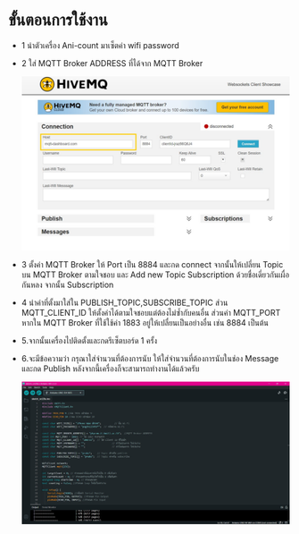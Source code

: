 # ขั้นตอนการใช้งาน
- 1 นำตัวเครื่อง Ani-count มาเซ็ตค่า wifi password
- 2 ใส่ MQTT Broker ADDRESS ที่ได้จาก MQTT Broker

  ![2](assets/img/วิธีการใช้งาน/2.jpg)
  
- 3 ตั้งค่า MQTT Broker ให้ Port เป็น 8884 และกด connect จากนั้นให้เปลี่ยน Topic บน MQTT Broker ตามใจชอบ และ Add new Topic Subscription ด้วยชื่อเดี่ยวกันเผื่อกันหลง จากนั้น Subscription
- 4 นำค่าที่ตั้งมาใส่ใน PUBLISH_TOPIC,SUBSCRIBE_TOPIC ส่วน MQTT_CLIENT_ID ให้ตั้งค่าได้ตามใจชอบแต่ต้องไม่ซ้ำกับคนอื่น ส่วนค่า MQTT_PORT หากใน MQTT Broker ที่ใช้ใช้ค่า 1883 อยู่ให้เปลื่ยนเป็นอย่างอื่น เช่น 8884 เป็นต้น
- 5.จากนั้นเครื่องไปติดตั้งและกดรีเซ็ตบอร์ด 1 ครั้ง
- 6.จะมีข้อความว่า กรุณาใส่จำนวนที่ต้องการนับ ให้ใส่จำนวนที่ต้องการนับในช่อง Message และกด Publish หลังจากนี้เครื่องก็จะสามารถทำงานได้แล้วครับ

  ![Arduino IDE](assets/img/Tool/arduinoIDE.jpg)

